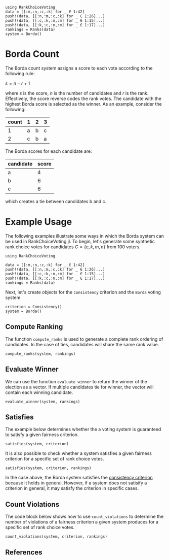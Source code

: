 ```@setup borda_count
using RankChoiceVoting
data = [[:m,:n,:c,:k] for _ ∈ 1:42]
push!(data, [[:n,:m,:c,:k] for _ ∈ 1:26]...)
push!(data, [[:c,:k,:n,:m] for _ ∈ 1:15]...)
push!(data, [[:k,:c,:n,:m] for _ ∈ 1:17]...)
rankings = Ranks(data)
system = Borda()
```
# Borda Count

The Borda count system assigns a score to each vote according to the following rule:

$s = n - r + 1$

where $s$ is the score, $n$ is the number of candidates and $r$ is the rank. Effectively, the score reverse codes the rank votes. The candidate with the highest Borda score is selected as the winner. As an example, consider the following:

| count 	| 1 	| 2 	| 3 	|
|-------	|---	|---	|---	|
| 1     	| a 	| b 	| c 	|
| 2     	| c 	| b 	| a 	|

The Borda scores for each candidate are:

| candidate 	| score 	|
|-----------	|-------	|
| a         	| 4     	|
| b         	| 6     	|
| c         	| 6     	|

which creates a tie between candidates b and c. 

# Example Usage

The following examples illustrate some ways in which the Borda system can be used in RankChoiceVoting.jl. To begin, let's generate some synthetic rank choice votes for candidates $C = \{c,k,m,n\}$ from 100 voters. 

```@example borda_count
using RankChoiceVoting 

data = [[:m,:n,:c,:k] for _ ∈ 1:42]
push!(data, [[:n,:m,:c,:k] for _ ∈ 1:26]...)
push!(data, [[:c,:k,:n,:m] for _ ∈ 1:15]...)
push!(data, [[:k,:c,:n,:m] for _ ∈ 1:17]...)
rankings = Ranks(data)
```
Next, let's create objects for the `Consistency` criterion and the `Borda` voting system.
```@example borda_count 
criterion = Consistency()
system = Borda()
```

## Compute Ranking
The function `compute_ranks` is used to generate a complete rank ordering of candidates. In the case of ties, candidates will share the same rank value. 
```@example borda_count
compute_ranks(system, rankings)
```

## Evaluate Winner
We can use the function `evaluate_winner` to return the winner of the election as a vector. If multiple candidates tie for winner, the vector will contain each winning candidate.
```@example borda_count
evaluate_winner(system, rankings)
```

## Satisfies
The example below determines whether the a voting system is guaranteed to satisfy a given fairness criterion. 

```@example borda_count
satisfies(system, criterion)
```
It is also possible to check whether a system satisfies a given fairness criterion for a specific set of rank choice votes.
```@example borda_count
satisfies(system, criterion, rankings)
```
In the case above, the Borda system satisfies the [consistency criterion](../criteria/consistency.md) because it holds in general. However, if a system does not satisify a criterion in general, it may satisfy the criterion in specific cases. 

## Count Violations
The code block below shows how to use `count_violations` to determine the number of violations of a fairness criterion a given system produces for a specific set of rank choice votes.
```@example borda_count
count_violations(system, criterion, rankings)
```

## References